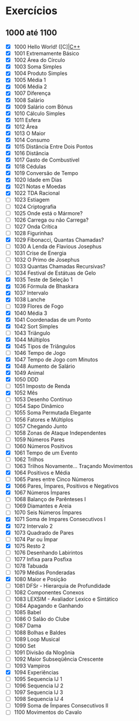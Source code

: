 # Exercícios
## 1000 até 1100

- [x] 1000		Hello World! ([C]|[C++](https://github.com/thiagoeletronicag7/BeeCrowd/blob/main/C%C3%B3digos/1000%20-%201100/1000%20-%20Hello%20World/1000%20-%20Hello%20World.cpp)
- [x] 1001		Extremamente Básico	
- [x] 1002		Área do Círculo	
- [x] 1003		Soma Simples	
- [x] 1004		Produto Simples	
- [x] 1005		Média 1	
- [x] 1006		Média 2	
- [x] 1007		Diferença	
- [x] 1008		Salário
- [x] 1009		Salário com Bônus		
- [x] 1010		Cálculo Simples	
- [x] 1011		Esfera		
- [x] 1012		Área	
- [x] 1013		O Maior		
- [x] 1014		Consumo		
- [x] 1015		Distância Entre Dois Pontos		
- [x] 1016		Distância		
- [x] 1017		Gasto de Combustível		
- [x] 1018		Cédulas
- [x] 1019		Conversão de Tempo
- [x] 1020		Idade em Dias	
- [x] 1021		Notas e Moedas		
- [x] 1022		TDA Racional	
- [ ] 1023		Estiagem	
- [ ] 1024		Criptografia	
- [ ] 1025		Onde está o Mármore?	
- [ ] 1026		Carrega ou não Carrega?	
- [ ] 1027		Onda Crítica		
- [ ] 1028		Figurinhas	
- [x] 1029		Fibonacci, Quantas Chamadas?	
- [ ] 1030		A Lenda de Flavious Josephus		
- [ ] 1031		Crise de Energia
- [ ] 1032		O Primo de Josephus	
- [ ] 1033		Quantas Chamadas Recursivas?	
- [ ] 1034		Festival de Estátuas de Gelo	
- [x] 1035		Teste de Seleção 1	
- [x] 1036		Fórmula de Bhaskara	
- [x] 1037		Intervalo	
- [x] 1038		Lanche
- [ ] 1039		Flores de Fogo
- [x] 1040		Média 3		
- [x] 1041		Coordenadas de um Ponto	
- [x] 1042		Sort Simples	
- [ ] 1043		Triângulo	
- [x] 1044		Múltiplos		
- [x] 1045		Tipos de Triângulos		
- [ ] 1046		Tempo de Jogo		
- [x] 1047		Tempo de Jogo com Minutos		
- [x] 1048		Aumento de Salário		
- [x] 1049		Animal		
- [x] 1050		DDD		
- [ ] 1051		Imposto de Renda		
- [x] 1052		Mês		
- [ ] 1053		Desenho Contínuo		
- [ ] 1054		Sapo Dinâmico		
- [ ] 1055		Soma Permutada Elegante		
- [ ] 1056		Fatores e Múltiplos		
- [ ] 1057		Chegando Junto	
- [ ] 1058		Zonas de Ataque Independentes		
- [ ] 1059		Números Pares
- [ ] 1060		Números Positivos		
- [x] 1061		Tempo de um Evento		
- [ ] 1062		Trilhos		
- [ ] 1063		Trilhos Novamente... Traçando Movimentos		
- [x] 1064		Positivos e Média		
- [ ] 1065		Pares entre Cinco Números		
- [x] 1066		Pares, Ímpares, Positivos e Negativos		
- [x] 1067		Números Ímpares		
- [ ] 1068		Balanço de Parênteses I		
- [ ] 1069		Diamantes e Areia		
- [ ] 1070		Seis Números Ímpares		
- [x] 1071		Soma de Impares Consecutivos I		
- [x] 1072		Intervalo 2		
- [x] 1073		Quadrado de Pares		
- [ ] 1074		Par ou Ímpar	
- [x] 1075		Resto 2		
- [ ] 1076		Desenhando Labirintos		
- [ ] 1077		Infixa para Posfixa		
- [ ] 1078		Tabuada		
- [ ] 1079		Médias Ponderadas
- [x] 1080		Maior e Posição	
- [ ] 1081		DFSr - Hierarquia de Profundidade		
- [ ] 1082		Componentes Conexos	
- [ ] 1083		LEXSIM - Avaliador Lexico e Sintático	
- [ ] 1084		Apagando e Ganhando	
- [ ] 1085		Babel	
- [ ] 1086		O Salão do Clube	
- [ ] 1087		Dama	
- [ ] 1088		Bolhas e Baldes	
- [ ] 1089		Loop Musical	
- [ ] 1090		Set	
- [ ] 1091		Divisão da Nlogônia
- [ ] 1092		Maior Subseqüência Crescente	
- [ ] 1093		Vampiros	
- [x] 1094		Experiências	
- [ ] 1095		Sequencia IJ 1	
- [ ] 1096		Sequencia IJ 2	
- [ ] 1097		Sequencia IJ 3		
- [ ] 1098		Sequencia IJ 4		
- [ ] 1099		Soma de Ímpares Consecutivos II
- [ ] 1100		Movimentos do Cavalo
